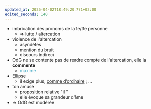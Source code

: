 ```yaml
---
updated_at: 2025-04-02T18:49:20.771+02:00
edited_seconds: 140
---
```

- imbrication des pronoms de la 1e/3e personne
	- => lutte / altercation
- violence de l'altercation
	- asyndètes
	- mention du bruit
	- discours indirect
- OdG ne se contente pas de rendre compte de l'altercation, elle la **commente**
	- <font color="#4bacc6">maxime</font>
- Ellipse
	- il exige plus, <u>comme d’ordinaire</u> ; ...
- ton amusé  
	- proposition relative "il "
	- elle évoque sa grandeur d'âme
- => OdG est modérée 
